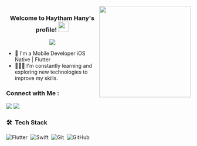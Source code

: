 <img width="250" align="right" src="https://c.tenor.com/_DOBjnGspYAAAAAM/code-coding.gif">

<h3 align="center">
  Welcome to Haytham Hany's profile!
  <img src="https://media.giphy.com/media/hvRJCLFzcasrR4ia7z/giphy.gif" width="28">
</h3>

<!-- Typing SVG by DenverCoder1 - https://github.com/DenverCoder1/readme-typing-svg -->
<p align="center">
  <a href="https://github.com/DenverCoder1/readme-typing-svg"><img src="https://readme-typing-svg.herokuapp.com/?lines=Flutter%20Developer;iOS%20Developer;Always%20learning%20new%20things&font=Fira%20Code&center=true&width=440&height=45&color=f75c7e&vCenter=true&size=22"></a>
</p> 

- 📲 I'm a Mobile Developer iOS Native | Flutter
- 👨🏻‍💻 I'm constantly learning and exploring new technologies to improve my skills.


### Connect with Me :

<a href="https://linkedin.com/in/haytham-hany-5b654b19a" target="_blank"><img src="https://img.shields.io/badge/-Haytham%20Hany-0077B5?style=for-the-badge&logo=Linkedin&logoColor=white"/></a>
<a href="https://t.me/HaythamHany95" target="_blank"><img src="https://img.shields.io/badge/-Haytham%20Hany-0077B5?style=for-the-badge&logo=Telegram&logoColor=white"/></a>
### 🛠 &nbsp;Tech Stack
![Flutter](https://img.shields.io/badge/-Flutter-05122A?style=flat&logo=flutter)&nbsp;
![Swift](https://img.shields.io/badge/-Swift-05122A?style=flat&logo=swift)&nbsp;
![Git](https://img.shields.io/badge/-Git-05122A?style=flat&logo=git)&nbsp;
![GitHub](https://img.shields.io/badge/-GitHub-05122A?style=flat&logo=github)&nbsp;




